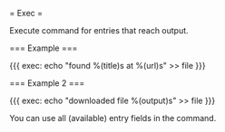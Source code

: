 = Exec = 

Execute command for entries that reach output.

=== Example ===

{{{
exec: echo "found %(title)s at %(url)s" >> file
}}}

=== Example 2 ===

{{{
exec: echo "downloaded file %(output)s" >> file
}}}


You can use all (available) entry fields in the command.
